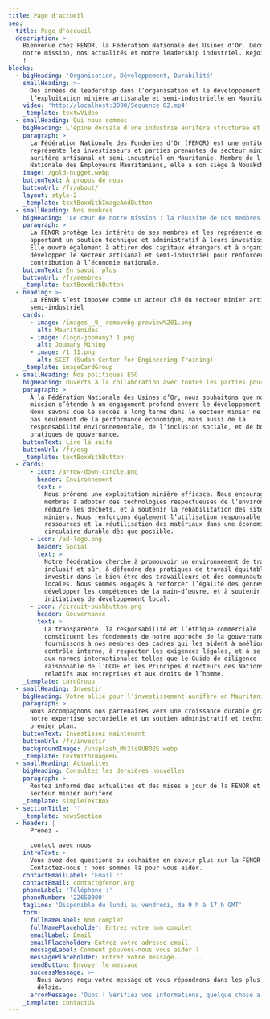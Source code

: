 ```yaml
---
title: Page d'accueil
seo:
  title: Page d'accueil
  description: >-
    Bienvenue chez FENOR, la Fédération Nationale des Usines d'Or. Découvrez
    notre mission, nos actualités et notre leadership industriel. Rejoignez-nous
    !
blocks:
  - bigHeading: 'Organisation, Développement, Durabilité'
    smallHeading: >-
      Des années de leadership dans l’organisation et le développement de
      l’exploitation minière artisanale et semi-industrielle en Mauritanie.
    video: 'http://localhost:3000/Sequence 02.mp4'
    _template: textwVideo
  - smallHeading: Qui nous sommes
    bigHeading: L'épine dorsale d'une industrie aurifère structurée et unie
    paragraph: >
      La Fédération Nationale des Fonderies d'Or (FENOR) est une entité qui
      représente les investisseurs et parties prenantes du secteur minier
      aurifère artisanal et semi-industriel en Mauritanie. Membre de l'Union
      Nationale des Employeurs Mauritaniens, elle a son siège à Nouakchott.
    image: /gold-nugget.webp
    buttonText: À propos de nous
    buttonUrl: /fr/about/
    layout: style-2
    _template: textBoxWithImageAndButton
  - smallHeading: Nos membres
    bigHeading: 'Le cœur de notre mission : la réussite de nos membres'
    paragraph: >
      La FENOR protège les intérêts de ses membres et les représente en
      apportant un soutien technique et administratif à leurs investissements.
      Elle œuvre également à attirer des capitaux étrangers et à organiser et
      développer le secteur artisanal et semi-industriel pour renforcer sa
      contribution à l’économie nationale.
    buttonText: En savoir plus
    buttonUrl: /fr/membres
    _template: textBoxWithButton
  - heading: >-
      La FENOR s’est imposée comme un acteur clé du secteur minier artisanal et
      semi-industriel
    cards:
      - image: /images__9_-removebg-preview%201.png
        alt: Mauritanides
      - image: /logo-joomany3 1.png
        alt: Joumany Mining
      - image: /1 11.png
        alt: SCET (Sudan Center for Engineering Training)
    _template: imageCardGroup
  - smallHeading: Nos politiques ESG
    bigHeading: Ouverts à la collaboration avec toutes les parties pour le bien du secteur
    paragraph: >
      À la Fédération Nationale des Usines d’Or, nous souhaitons que notre
      mission s’étende à un engagement profond envers le développement durable.
      Nous savons que le succès à long terme dans le secteur minier ne dépend
      pas seulement de la performance économique, mais aussi de la
      responsabilité environnementale, de l’inclusion sociale, et de bonnes
      pratiques de gouvernance.
    buttonText: Lire la suite
    buttonUrl: /fr/esg
    _template: textBoxWithButton
  - cards:
      - icon: /arrow-down-circle.png
        header: Environnement
        text: >
          Nous prônons une exploitation minière efficace. Nous encourageons nos
          membres à adopter des technologies respectueuses de l’environnement, à
          réduire les déchets, et à soutenir la réhabilitation des sites
          miniers. Nous renforçons également l’utilisation responsable des
          ressources et la réutilisation des matériaux dans une économie
          circulaire durable dès que possible.
      - icon: /ad-logo.png
        header: Social
        text: >
          Notre fédération cherche à promouvoir un environnement de travail
          inclusif et sûr, à défendre des pratiques de travail équitables, et à
          investir dans le bien-être des travailleurs et des communautés
          locales. Nous sommes engagés à renforcer l’égalité des genres, à
          développer les compétences de la main-d’œuvre, et à soutenir les
          initiatives de développement local.
      - icon: /circuit-pushbutton.png
        header: Gouvernance
        text: >
          La transparence, la responsabilité et l’éthique commerciale
          constituent les fondements de notre approche de la gouvernance. Nous
          fournissons à nos membres des cadres qui les aident à améliorer le
          contrôle interne, à respecter les exigences légales, et à se conformer
          aux normes internationales telles que le Guide de diligence
          raisonnable de l’OCDE et les Principes directeurs des Nations Unies
          relatifs aux entreprises et aux droits de l’homme.
    _template: cardGroup
  - smallHeading: Investir
    bigHeading: Votre allié pour l’investissement aurifère en Mauritanie
    paragraph: >
      Nous accompagnons nos partenaires vers une croissance durable grâce à
      notre expertise sectorielle et un soutien administratif et technique de
      premier plan.
    buttonText: Investissez maintenant
    buttonUrl: /fr/investir
    backgroundImage: /unsplash_Mk2ls9UBO2E.webp
    _template: textWithImageBG
  - smallHeading: Actualités
    bigHeading: Consultez les dernières nouvelles
    paragraph: >
      Restez informé des actualités et des mises à jour de la FENOR et du
      secteur minier aurifère.
    _template: simpleTextBox
  - sectionTitle: ''
    _template: newsSection
  - header: |
      Prenez - 

      contact avec nous
    introText: >-
      Vous avez des questions ou souhaitez en savoir plus sur la FENOR ?  
      Contactez-nous : nous sommes là pour vous aider.
    contactEmailLabel: 'Email :'
    contactEmail: contact@fenor.org
    phoneLabel: 'Téléphone :'
    phoneNumber: '22650000'
    tagline: 'Disponible du lundi au vendredi, de 9 h à 17 h GMT'
    form:
      fullNameLabel: Nom complet
      fullNamePlaceholder: Entrez votre nom complet
      emailLabel: Email
      emailPlaceholder: Entrez votre adresse email
      messageLabel: Comment pouvons-nous vous aider ?
      messagePlaceholder: Entrez votre message........
      sendButton: Envoyer le message
      successMessage: >-
        Nous avons reçu votre message et vous répondrons dans les plus brefs
        délais.
      errorMessage: 'Oups ! Vérifiez vos informations, quelque chose a mal tourné.'
    _template: contactUs
---
```


